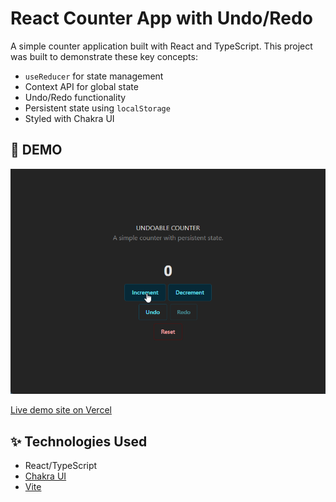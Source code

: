 # React Counter App with Undo/Redo

A simple counter application built with React and TypeScript. 
This project was built to demonstrate these key concepts:

- `useReducer` for state management
- Context API for global state
- Undo/Redo functionality
- Persistent state using `localStorage`
- Styled with Chakra UI

## 🌱 DEMO
![App demo](./public/Undoable_Counter_GIF.gif)


[Live demo site on Vercel](https://undoable-counter-rho.vercel.app/)

## ✨ Technologies Used

- React/TypeScript
- [Chakra UI](https://chakra-ui.com/)
- [Vite](https://vitejs.dev/)



